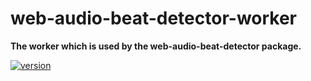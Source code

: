 # web-audio-beat-detector-worker

**The worker which is used by the web-audio-beat-detector package.**

[![version](https://img.shields.io/npm/v/web-audio-beat-detector-worker.svg?style=flat-square)](https://www.npmjs.com/package/web-audio-beat-detector-worker)

